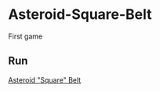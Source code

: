 # Asteroid-Square-Belt
First game

Run
----
[Asteroid "Square" Belt](https://antran1245.github.io/Game/)
